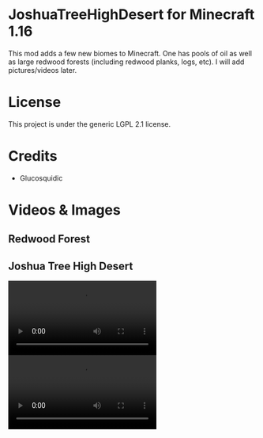 # JoshuaTreeHighDesert for Minecraft 1.16 #
This mod adds a few new biomes to Minecraft. One has pools of oil as well as large redwood forests (including redwood planks, logs, etc). I will add 
pictures/videos later.

# License #
This project is under the generic LGPL 2.1 license.

# Credits #
* Glucosquidic


# Videos & Images

## Redwood Forest

## Joshua Tree High Desert
![A video](https://github.com/Glucosquidic/JoshuaTreeHighDesert-/blob/master/Minecraft%20-%202021.03.03%2017.22.34.mp4)
![Another video](https://github.com/Glucosquidic/JoshuaTreeHighDesert-/blob/master/Minecraft%20-%202021.03.03%2017.22.34.mp4)
